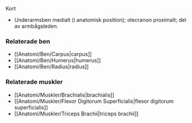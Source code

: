Kort
- Underarmsben medialt (i anatomisk position); olecranon proximalt; del av armbågsleden.

### Relaterade ben
- [[Anatomi/Ben/Carpus|carpus]]
- [[Anatomi/Ben/Humerus|humerus]]
- [[Anatomi/Ben/Radius|radius]]

### Relaterade muskler
- [[Anatomi/Muskler/Brachialis|brachialis]]
- [[Anatomi/Muskler/Flexor Digitorum Superficialis|flexor digitorum superficialis]]
- [[Anatomi/Muskler/Triceps Brachii|triceps brachii]]
